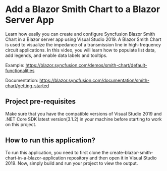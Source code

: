 # Add a Blazor Smith Chart to a Blazor Server App   

Learn how easily you can create and configure Syncfusion Blazor Smith Chart in a Blazor server app using Visual Studio 2019. A Blazor Smith Chart is used to visualize the impedance of a transmission line in high-frequency circuit applications. In this video, you will learn how to populate list data, add legends, and enable data labels and tooltips. 
 
Example: https://blazor.syncfusion.com/demos/smith-chart/default-functionalities

Documentation: https://blazor.syncfusion.com/documentation/smith-chart/getting-started

## Project pre-requisites
Make sure that you have the compatible versions of Visual Studio 2019 and .NET Core SDK latest version(3.1.2) in your machine before starting to work on this project.

## How to run this application?
To run this application, you need to first clone the create-blazor-smith-chart-in-a-blazor-application repository and then open it in Visual Studio 2019. Now, simply build and run your project to view the output.

